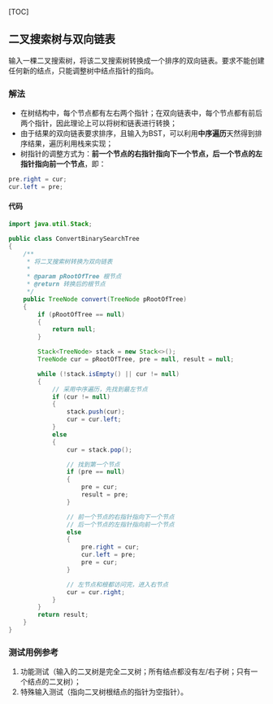 [TOC]

## 二叉搜索树与双向链表

输入一棵二叉搜索树，将该二叉搜索树转换成一个排序的双向链表。要求不能创建任何新的结点，只能调整树中结点指针的指向。

### 解法
+ 在树结构中，每个节点都有左右两个指针；在双向链表中，每个节点都有前后两个指针，因此理论上可以将树和链表进行转换；
+ 由于结果的双向链表要求排序，且输入为BST，可以利用**中序遍历**天然得到排序结果，遍历利用栈来实现；
+ 树指针的调整方式为：**前一个节点的右指针指向下一个节点，后一个节点的左指针指向前一个节点**，即：
```java
pre.right = cur;
cur.left = pre;
```


#### 代码
```java
import java.util.Stack;

public class ConvertBinarySearchTree
{
    /**
     * 将二叉搜索树转换为双向链表
     *
     * @param pRootOfTree 根节点
     * @return 转换后的根节点
     */
    public TreeNode convert(TreeNode pRootOfTree)
    {
        if (pRootOfTree == null)
        {
            return null;
        }

        Stack<TreeNode> stack = new Stack<>();
        TreeNode cur = pRootOfTree, pre = null, result = null;

        while (!stack.isEmpty() || cur != null)
        {
            // 采用中序遍历，先找到最左节点
            if (cur != null)
            {
                stack.push(cur);
                cur = cur.left;
            }
            else
            {
                cur = stack.pop();

                // 找到第一个节点
                if (pre == null)
                {
                    pre = cur;
                    result = pre;
                }

                // 前一个节点的右指针指向下一个节点
                // 后一个节点的左指针指向前一个节点
                else
                {
                    pre.right = cur;
                    cur.left = pre;
                    pre = cur;
                }

                // 左节点和根都访问完，进入右节点
                cur = cur.right;
            }
        }
        return result;
    }
}
```



### 测试用例参考
1. 功能测试（输入的二叉树是完全二叉树；所有结点都没有左/右子树；只有一个结点的二叉树）；
2. 特殊输入测试（指向二叉树根结点的指针为空指针）。
